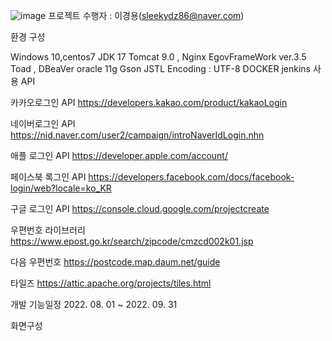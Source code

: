 ![image](https://user-images.githubusercontent.com/81811670/183057550-0338fb8c-7a88-4769-b4b6-4a99a9128aea.png)
프로젝트 수행자 : 이경용(sleekydz86@naver.com)

환경 구성

Windows 10,centos7
JDK 17
Tomcat 9.0 , Nginx
EgovFrameWork ver.3.5
Toad , DBeaVer
oracle 11g
Gson
JSTL
Encoding : UTF-8
DOCKER
jenkins
사용 API

카카오로그인 API https://developers.kakao.com/product/kakaoLogin

네이버로그인 API https://nid.naver.com/user2/campaign/introNaverIdLogin.nhn

애플 로그인 API https://developer.apple.com/account/

페이스북 록그인 API https://developers.facebook.com/docs/facebook-login/web?locale=ko_KR

구글 로그인 API https://console.cloud.google.com/projectcreate

우편번호 라이브러리 https://www.epost.go.kr/search/zipcode/cmzcd002k01.jsp

다음 우편번호 https://postcode.map.daum.net/guide

타일즈 https://attic.apache.org/projects/tiles.html

개발 기능일정 2022. 08. 01 ~ 2022. 09. 31

화면구성
